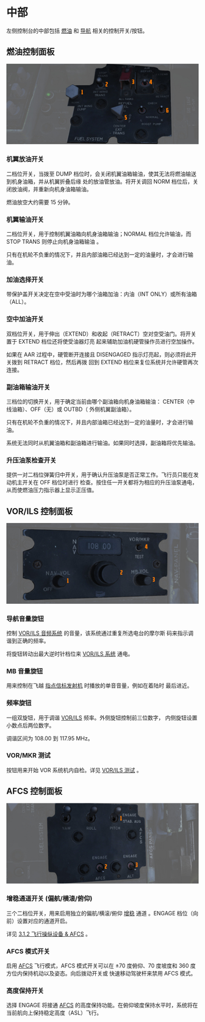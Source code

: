 # 中部

左侧控制台的中部包括 [燃油](../../../systems/engines_and_fuel_systems/fuel_system.md) 和
[导航](../../../systems/nav_com/overview.md) 相关的控制开关/按钮。

## 燃油控制面板

![Fuel Control Panel](../../../img/pilot_fuel_control_panel.jpg)

### 机翼放油开关

二档位开关，当拨至 DUMP 档位时，会关闭机翼油箱输油，使其无法将燃油输送到机身油箱，并从机翼折叠后缘
处的放油管放油。将开关调回 NORM 档位后，关闭放油阀，并重新向机身油箱输油。

燃油放空大约需要 15 分钟。

### 机翼输油开关

二档位开关，用于控制机翼油箱向机身油箱输油；NORMAL 档位允许输油，而 STOP TRANS 则停止向机身油箱输油
。

只有在机轮不负重的情况下，并且内部油箱已经达到一定的油量时，才会进行输油。

### 加油选择开关

带保护盖开关决定在空中受油时为哪个油箱加油：内油（INT ONLY）或所有油箱（ALL）。

### 空中加油开关

双档位开关，用于伸出（EXTEND）和收起（RETRACT）空对空受油门。将开关置于 EXTEND 档位还将使受油器灯亮
起来辅助加油机硬管操作员进行空加操作。

如果在 AAR 过程中，硬管断开连接且 DISENGAGED 指示灯亮起，则必须将此开关拨到 RETRACT 档位，然后再拨
回到 EXTEND 档位来复位系统并允许硬管再次连接。

### 副油箱输油开关

三档位的切换开关，用于确定当前由哪个副油箱向机身油箱输油： CENTER（中线油箱）、OFF（无）或 OUTBD（
外侧机翼副油箱）。

只有在机轮不负重的情况下，并且内部油箱已经达到一定的油量时，才会进行输油。

系统无法同时从机翼油箱和副油箱进行输油。如果同时选择，副油箱将优先输油。

### 升压油泵检查开关

提供一对二档位弹簧归中开关，用于确认升压油泵是否正常工作。飞行员只能在发动机主开关在 OFF 档位时进行
检查。按住任一开关都将为相应的升压油泵通电，从而使燃油压力指示器上显示正压值。

## VOR/ILS 控制面板

![VOR/ILS Panel](../../../img/pilot_vor_ils_panel.jpg)

### 导航音量旋钮

控制 [VOR/ILS 音频系统](../../../systems/nav_com/vor_ils.md) 的音量，该系统通过重复所选电台的摩尔斯
码来指示调谐到正确的频率。

将旋钮转动出最大逆时针档位来 [VOR/ILS 系统](../../../systems/nav_com/vor_ils.md) 通电。

### MB 音量旋钮

用来控制在飞越 [指点信标发射机](../../../systems/nav_com/vor_ils.md) 时播放的单音音量，例如在着陆时
最后进近。

### 频率旋钮

一组双旋钮，用于调谐 [VOR/ILS](../../../systems/nav_com/vor_ils.md) 频率。外侧旋钮控制前三位数字，
内侧旋钮设置小数点后两位数字。

调谐区间为 108.00 到 117.95 MHz。

### VOR/MKR 测试

按钮用来开始 VOR 系统机内自检。详见
[VOR/ILS 测试](../../../procedures/bit_tests/navigation_tests.md#vorils-test) 。

## AFCS 控制面板

![AFCSPan](../../../img/pilot_afcs_control_panel.jpg)

### 增稳通道开关 (偏航/横滚/俯仰)

三个二档位开关，用来启用独立的偏航/横滚/俯仰
[增稳](../../../systems/flight_controls_gear/flight_controls.md#stability-augmentation-system) 通道
。ENGAGE 档位（向前）设置对应的通道开启。

详见 [3.1.2 飞行操纵设备 & AFCS](../../../systems/flight_controls_gear/flight_controls.md) 。

### AFCS 模式开关

启用
[AFCS](../../../systems/flight_controls_gear/flight_controls.md#auotmatic-flight-control-system-afcs)
飞行模式，AFCS 模式开关可以在 ±70 度俯仰、70 度坡度和 360 度方位内保持机动以及姿态。向后拨动开关或
快速移动驾驶杆来禁用 AFCS 模式。

### 高度保持开关

选择 ENGAGE 将接通
[AFCS](../../../systems/flight_controls_gear/flight_controls.md#auotmatic-flight-control-system-afcs)
的高度保持功能。在俯仰坡度保持水平时，系统将在当前航向上保持稳定高度（ASL）飞行。
